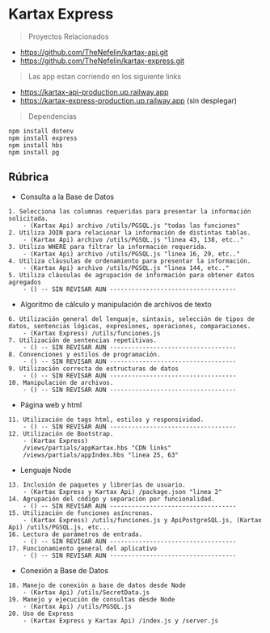 # Kartax Express

> Proyectos Relacionados
* https://github.com/TheNefelin/kartax-api.git
* https://github.com/TheNefelin/kartax-express.git

> Las app estan corriendo en los siguiente links
* https://kartax-api-production.up.railway.app
* https://kartax-express-production.up.railway.app (sin desplegar)

> Dependencias
```
npm install dotenv
npm install express
npm install hbs
npm install pg
```

## Rúbrica
* Consulta a la Base de Datos
```
1. Selecciona las columnas requeridas para presentar la información solicitada.
    - (Kartax Api) archivo /utils/PGSQL.js "todas las funciones"
2. Utiliza JOIN para relacionar la información de distintas tablas.
    - (Kartax Api) archivo /utils/PGSQL.js "linea 43, 138, etc.."
3. Utiliza WHERE para filtrar la información requerida.
    - (Kartax Api) archivo /utils/PGSQL.js "linea 16, 29, etc.."
4. Utiliza cláusulas de ordenamiento para presentar la información.
    - (Kartax Api) archivo /utils/PGSQL.js "linea 144, etc.."
5. Utiliza cláusulas de agrupación de información para obtener datos agregados
    - () -- SIN REVISAR AUN -----------------------------------
```
* Algoritmo de cálculo y manipulación de archivos de texto
```
6. Utilización general del lenguaje, sintaxis, selección de tipos de datos, sentencias lógicas, expresiones, operaciones, comparaciones.
    - (Kartax Express) /utils/funciones.js
7. Utilización de sentencias repetitivas.
    - () -- SIN REVISAR AUN -----------------------------------
8. Convenciones y estilos de programación.
    - () -- SIN REVISAR AUN -----------------------------------
9. Utilización correcta de estructuras de datos
    - () -- SIN REVISAR AUN -----------------------------------
10. Manipulación de archivos.
    - () -- SIN REVISAR AUN -----------------------------------
```
* Página web y html
```
11. Utilización de tags html, estilos y responsividad.
    - () -- SIN REVISAR AUN -----------------------------------
12. Utilización de Bootstrap.
    - (Kartax Express) 
    /views/partials/appKartax.hbs "CDN links"
    /views/partials/appIndex.hbs "linea 25, 63"
```
* Lenguaje Node
```
13. Inclusión de paquetes y librerías de usuario.
    - (Kartax Express y Kartax Api) /package.json "linea 2"
14. Agrupación del código y separación por funcionalidad.
    - () -- SIN REVISAR AUN -----------------------------------
15. Utilización de funciones asíncronas.
    - (Kartax Express) /utils/funciones.js y ApiPostgreSQL.js, (Kartax Api) /utils/PGSQL.js, etc...
16. Lectura de parámetros de entrada.
    - () -- SIN REVISAR AUN -----------------------------------
17. Funcionamiento general del aplicativo
    - () -- SIN REVISAR AUN -----------------------------------
```
* Conexión a Base de Datos
```
18. Manejo de conexión a base de datos desde Node
    - (Kartax Api) /utils/SecretData.js
19. Manejo y ejecución de consultas desde Node
    - (Kartax Api) /utils/PGSQL.js
20. Uso de Express
    - (Kartax Express y Kartax Api) /index.js y /server.js
```
